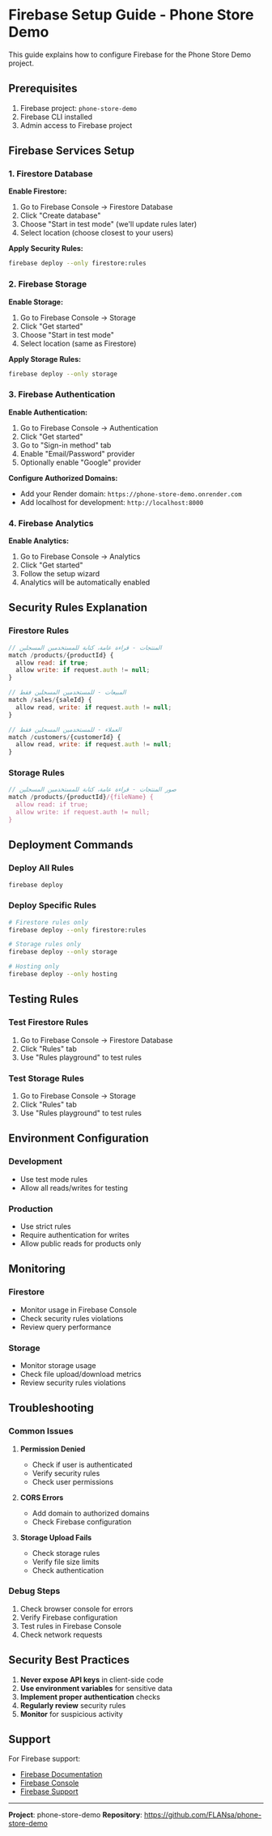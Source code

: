 # Firebase Setup Guide - Phone Store Demo

This guide explains how to configure Firebase for the Phone Store Demo project.

## Prerequisites

1. Firebase project: `phone-store-demo`
2. Firebase CLI installed
3. Admin access to Firebase project

## Firebase Services Setup

### 1. Firestore Database

**Enable Firestore:**
1. Go to Firebase Console → Firestore Database
2. Click "Create database"
3. Choose "Start in test mode" (we'll update rules later)
4. Select location (choose closest to your users)

**Apply Security Rules:**
```bash
firebase deploy --only firestore:rules
```

### 2. Firebase Storage

**Enable Storage:**
1. Go to Firebase Console → Storage
2. Click "Get started"
3. Choose "Start in test mode"
4. Select location (same as Firestore)

**Apply Storage Rules:**
```bash
firebase deploy --only storage
```

### 3. Firebase Authentication

**Enable Authentication:**
1. Go to Firebase Console → Authentication
2. Click "Get started"
3. Go to "Sign-in method" tab
4. Enable "Email/Password" provider
5. Optionally enable "Google" provider

**Configure Authorized Domains:**
- Add your Render domain: `https://phone-store-demo.onrender.com`
- Add localhost for development: `http://localhost:8000`

### 4. Firebase Analytics

**Enable Analytics:**
1. Go to Firebase Console → Analytics
2. Click "Get started"
3. Follow the setup wizard
4. Analytics will be automatically enabled

## Security Rules Explanation

### Firestore Rules

```javascript
// المنتجات - قراءة عامة، كتابة للمستخدمين المسجلين
match /products/{productId} {
  allow read: if true;
  allow write: if request.auth != null;
}

// المبيعات - للمستخدمين المسجلين فقط
match /sales/{saleId} {
  allow read, write: if request.auth != null;
}

// العملاء - للمستخدمين المسجلين فقط
match /customers/{customerId} {
  allow read, write: if request.auth != null;
}
```

### Storage Rules

```javascript
// صور المنتجات - قراءة عامة، كتابة للمستخدمين المسجلين
match /products/{productId}/{fileName} {
  allow read: if true;
  allow write: if request.auth != null;
}
```

## Deployment Commands

### Deploy All Rules
```bash
firebase deploy
```

### Deploy Specific Rules
```bash
# Firestore rules only
firebase deploy --only firestore:rules

# Storage rules only
firebase deploy --only storage

# Hosting only
firebase deploy --only hosting
```

## Testing Rules

### Test Firestore Rules
1. Go to Firebase Console → Firestore Database
2. Click "Rules" tab
3. Use "Rules playground" to test rules

### Test Storage Rules
1. Go to Firebase Console → Storage
2. Click "Rules" tab
3. Use "Rules playground" to test rules

## Environment Configuration

### Development
- Use test mode rules
- Allow all reads/writes for testing

### Production
- Use strict rules
- Require authentication for writes
- Allow public reads for products only

## Monitoring

### Firestore
- Monitor usage in Firebase Console
- Check security rules violations
- Review query performance

### Storage
- Monitor storage usage
- Check file upload/download metrics
- Review security rules violations

## Troubleshooting

### Common Issues

1. **Permission Denied**
   - Check if user is authenticated
   - Verify security rules
   - Check user permissions

2. **CORS Errors**
   - Add domain to authorized domains
   - Check Firebase configuration

3. **Storage Upload Fails**
   - Check storage rules
   - Verify file size limits
   - Check authentication

### Debug Steps

1. Check browser console for errors
2. Verify Firebase configuration
3. Test rules in Firebase Console
4. Check network requests

## Security Best Practices

1. **Never expose API keys** in client-side code
2. **Use environment variables** for sensitive data
3. **Implement proper authentication** checks
4. **Regularly review** security rules
5. **Monitor** for suspicious activity

## Support

For Firebase support:
- [Firebase Documentation](https://firebase.google.com/docs)
- [Firebase Console](https://console.firebase.google.com)
- [Firebase Support](https://firebase.google.com/support)

---

**Project**: phone-store-demo
**Repository**: https://github.com/FLANsa/phone-store-demo
